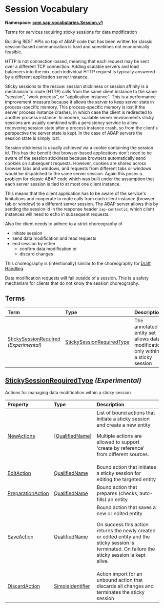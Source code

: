 # Session Vocabulary
**Namespace: [com.sap.vocabularies.Session.v1](Session.xml)**

Terms for services requiring sticky sessions for data modification


Building REST APIs on top of ABAP code that has been written for classic session-based communication is hard and sometimes not economically feasible.

HTTP is not connection-based, meaning that each request may be sent over a different TCP connection. 
Adding scalable servers and load balancers into the mix, each individual HTTP request is typically answered by a different application server instance.

Sticky sessions to the rescue: session stickiness or session affinity is a mechanism to route (HTTP) calls from the same client instance to the same "session", 
"work process", or "application instance".  This is a performance improvement measure because it allows the server to keep server state in process-specific memory.
This process-specific memory is lost if the server process instance crashes, in which case the client is redirected to another process instance.
In modern, scalable server environments sticky sessions are usually combined with a persistency service to allow recovering session state after 
a process instance crash, so from the client's perspective the server state is kept. In the case of ABAP servers the session state is simply lost.

Session stickiness is usually achieved via a cookie containing the session id. This has the benefit that browser-based applications don't need to be aware 
of the session stickiness because browsers automatically send cookies on subsequent requests. 
However, cookies are shared across browser tabs and windows, and requests from different tabs or windows would be dispatched to the same server session.
Again this poses a problem for classic ABAP code which was built under the assumption that each server session is tied to at most one client instance.

This means that the client application has to be aware of the service's limitations and cooperate to route calls from each client instance (browser tab or window) 
to a different server session. The ABAP server allows this by sending the session id in the response header `sap-contextid`, 
which client instances will need to echo in subsequent requests.

Also the client needs to adhere to a strict choreography of 
- initiate session
- send data modification and read requests
- end session by either
  - confirm data modification or
  - discard changes

This choreography is (intentionally) similar to the choreography for [Draft Handling](https://experience.sap.com/fiori-design-web/draft-handling/).

Data modification requests will fail outside of a session. This is a safety mechanism for clients that do not know the session choreography.
        


## Terms

Term|Type|Description
:---|:---|:----------
[StickySessionRequired](Session.xml#L69) *(Experimental)*|[StickySessionRequiredType](#StickySessionRequiredType)|<a name="StickySessionRequired"></a>The annotated entity set allows data modification only within a sticky session

## <a name="StickySessionRequiredType"></a>[StickySessionRequiredType](Session.xml#L91) *(Experimental)*
Actions for managing data modification within a sticky session

Property|Type|Description
:-------|:---|:----------
[NewActions](Session.xml#L94)|\[[QualifiedName](Common.md#QualifiedName)\]|List of bound actions that initiate a sticky session and create a new entity<p>Multiple actions are allowed to support 'create by reference' from different sources.</p>
[EditAction](Session.xml#L98)|[QualifiedName](Common.md#QualifiedName)|Bound action that initiates a sticky session for editing the targeted entity
[PreparationAction](Session.xml#L101)|[QualifiedName](Common.md#QualifiedName)|Bound action that prepares (checks, auto-fills) an entity
[SaveAction](Session.xml#L104)|[QualifiedName](Common.md#QualifiedName)|Bound action that saves a new or edited entity<p>On success this action returns the newly created or edited entity and the sticky session is terminated. On failure the sticky session is kept alive.</p>
[DiscardAction](Session.xml#L108)|[SimpleIdentifier](Common.md#SimpleIdentifier)|Action import for an unbound action that discards all changes and terminates the sticky session
